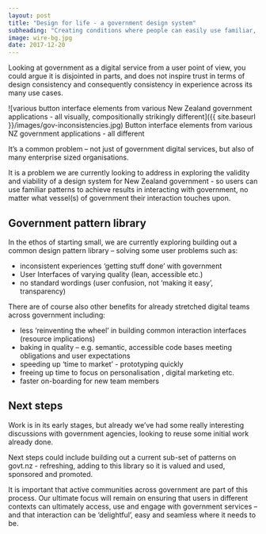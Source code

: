 ```yaml
---
layout: post
title: "Design for life - a government design system"
subheading: "Creating conditions where people can easily use familiar, tested, trusted patterns interacting with government services."
image: wire-bg.jpg
date: 2017-12-20
---
```


Looking at government as a digital service from a user point of view, you could argue it is disjointed in parts, and does not inspire trust in terms of design consistency and consequently consistency in experience across its many use cases.

![various button interface elements from various New Zealand government applications - all visually, compositionally strikingly different]({{ site.baseurl }}/images/gov-inconsistencies.jpg) <span class="caption text-muted">Button interface elements from various NZ government applications - all different</span>

It’s a common problem – not just of government digital services, but also of many enterprise sized organisations.

It is a problem we are currently looking to address in exploring the validity and viability of a design system for New Zealand government - so users can use familiar patterns to achieve results in interacting with government, no matter what vessel(s) of government their interaction touches upon.

## Government pattern library

In the ethos of starting small, we are currently exploring building out a common design pattern library – solving some user problems such as:

*   inconsistent experiences ‘getting stuff done’ with government
*   User Interfaces of varying quality (lean, accessible etc.)
*   no standard wordings (user confusion, not ‘making it easy’, transparency)

There are of course also other benefits for already stretched digital teams across government including:

*   less ‘reinventing the wheel’ in building common interaction interfaces (resource implications)
*   baking in quality – e.g. semantic, accessible code bases meeting obligations and user expectations
*   speeding up ‘time to market’ - prototyping quickly
*   freeing up time to focus on personalisation , digital marketing etc.
*   faster on-boarding for new team members

## Next steps

Work is in its early stages, but already we’ve had some really interesting discussions with government agencies, looking to reuse some initial work already done.

Next steps could include building out a current sub-set of patterns on govt.nz - refreshing, adding to this library so it is valued and used, sponsored and promoted.

It is important that active communities across government are part of this process. Our ultimate focus will remain on ensuring that users in different contexts can ultimately access, use and engage with government services – and that interaction can be ‘delightful’, easy and seamless where it needs to be.
